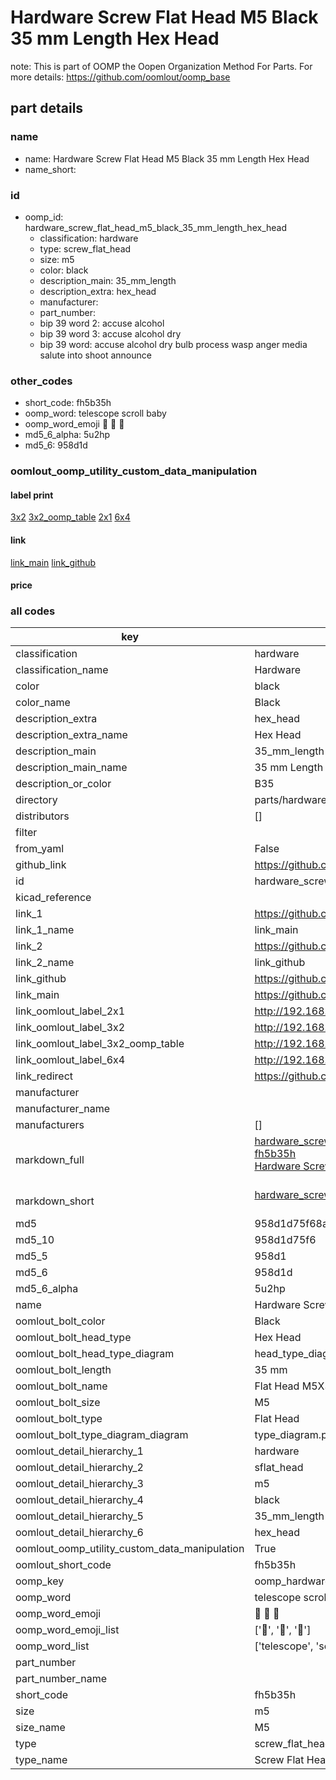 # Hardware Screw Flat Head M5 Black 35 mm Length Hex Head  

note: This is part of OOMP the Oopen Organization Method For Parts. For more details: https://github.com/oomlout/oomp_base

##  part details
  







### name
* name: Hardware Screw Flat Head M5 Black 35 mm Length Hex Head
* name_short: 
### id
* oomp_id: hardware_screw_flat_head_m5_black_35_mm_length_hex_head
  * classification: hardware
  * type: screw_flat_head
  * size: m5
  * color: black
  * description_main: 35_mm_length
  * description_extra: hex_head
  * manufacturer: 
  * part_number: 
  * bip 39 word 2: accuse alcohol
  * bip 39 word 3: accuse alcohol dry
  * bip 39 word: accuse alcohol dry bulb process wasp anger media salute into shoot announce

### other_codes
* short_code: fh5b35h
* oomp_word: telescope scroll baby
* oomp_word_emoji :telescope: :scroll: :baby:
* md5_6_alpha: 5u2hp
* md5_6: 958d1d






### oomlout_oomp_utility_custom_data_manipulation
#### label print
[3x2](http://192.168.1.245:1112/?label=oomp%205u2hp)
[3x2_oomp_table](http://192.168.1.108:1112/?label=oomp%205u2hp)
[2x1](http://192.168.1.242:1112/?label=oomp%205u2hp)
[6x4](http://192.168.1.55:1112/?label=oomp%205u2hp)    

#### link

[link_main](https://github.com/oomlout/oomlout_oomp_version_1_messy/tree/main/parts/hardware_screw_flat_head_m5_black_35_mm_length_hex_head) [link_github](https://github.com/oomlout/oomlout_oomp_version_1_messy/tree/main/parts/hardware_screw_flat_head_m5_black_35_mm_length_hex_head)                             

#### price







### all codes 
| key | value |  
| --- | --- |  
| classification | hardware |  
| classification_name | Hardware |  
| color | black |  
| color_name | Black |  
| description_extra | hex_head |  
| description_extra_name | Hex Head |  
| description_main | 35_mm_length |  
| description_main_name | 35 mm Length |  
| description_or_color | B35 |  
| directory | parts/hardware_screw_flat_head_m5_black_35_mm_length_hex_head |  
| distributors | [] |  
| filter |  |  
| from_yaml | False |  
| github_link | https://github.com/oomlout/oomlout_oomp_part_src/tree/main/parts/hardware_screw_flat_head_m5_black_35_mm_length_hex_head |  
| id | hardware_screw_flat_head_m5_black_35_mm_length_hex_head |  
| kicad_reference |  |  
| link_1 | https://github.com/oomlout/oomlout_oomp_version_1_messy/tree/main/parts/hardware_screw_flat_head_m5_black_35_mm_length_hex_head |  
| link_1_name | link_main |  
| link_2 | https://github.com/oomlout/oomlout_oomp_version_1_messy/tree/main/parts/hardware_screw_flat_head_m5_black_35_mm_length_hex_head |  
| link_2_name | link_github |  
| link_github | https://github.com/oomlout/oomlout_oomp_version_1_messy/tree/main/parts/hardware_screw_flat_head_m5_black_35_mm_length_hex_head |  
| link_main | https://github.com/oomlout/oomlout_oomp_version_1_messy/tree/main/parts/hardware_screw_flat_head_m5_black_35_mm_length_hex_head |  
| link_oomlout_label_2x1 | http://192.168.1.242:1112/?label=oomp%205u2hp |  
| link_oomlout_label_3x2 | http://192.168.1.245:1112/?label=oomp%205u2hp |  
| link_oomlout_label_3x2_oomp_table | http://192.168.1.108:1112/?label=oomp%205u2hp |  
| link_oomlout_label_6x4 | http://192.168.1.55:1112/?label=oomp%205u2hp |  
| link_redirect | https://github.com/oomlout/oomlout_oomp_version_1_messy/tree/main/parts/hardware_screw_flat_head_m5_black_35_mm_length_hex_head |  
| manufacturer |  |  
| manufacturer_name |  |  
| manufacturers | [] |  
| markdown_full | [hardware_screw_flat_head_m5_black_35_mm_length_hex_head](none)<br>[fh5b35h](none)<br>[Hardware Screw Flat Head M5 Black 35 Mm Length Hex Head](none)<br><br> |  
| markdown_short | [hardware_screw_flat_head_m5_black_35_mm_length_hex_head](none)<br><br> |  
| md5 | 958d1d75f68a6117de55c1de8741800d |  
| md5_10 | 958d1d75f6 |  
| md5_5 | 958d1 |  
| md5_6 | 958d1d |  
| md5_6_alpha | 5u2hp |  
| name | Hardware Screw Flat Head M5 Black 35 mm Length Hex Head |  
| oomlout_bolt_color | Black |  
| oomlout_bolt_head_type | Hex Head |  
| oomlout_bolt_head_type_diagram | head_type_diagram.png |  
| oomlout_bolt_length | 35 mm |  
| oomlout_bolt_name | Flat Head M5X35 mm Black (Hex Head) |  
| oomlout_bolt_size | M5 |  
| oomlout_bolt_type | Flat Head |  
| oomlout_bolt_type_diagram_diagram | type_diagram.png |  
| oomlout_detail_hierarchy_1 | hardware |  
| oomlout_detail_hierarchy_2 | sflat_head |  
| oomlout_detail_hierarchy_3 | m5 |  
| oomlout_detail_hierarchy_4 | black |  
| oomlout_detail_hierarchy_5 | 35_mm_length |  
| oomlout_detail_hierarchy_6 | hex_head |  
| oomlout_oomp_utility_custom_data_manipulation | True |  
| oomlout_short_code | fh5b35h |  
| oomp_key | oomp_hardware_screw_flat_head_m5_black_35_mm_length_hex_head |  
| oomp_word | telescope scroll baby |  
| oomp_word_emoji | :telescope: :scroll: :baby: |  
| oomp_word_emoji_list | [':telescope:', ':scroll:', ':baby:'] |  
| oomp_word_list | ['telescope', 'scroll', 'baby'] |  
| part_number |  |  
| part_number_name |  |  
| short_code | fh5b35h |  
| size | m5 |  
| size_name | M5 |  
| type | screw_flat_head |  
| type_name | Screw Flat Head |  
